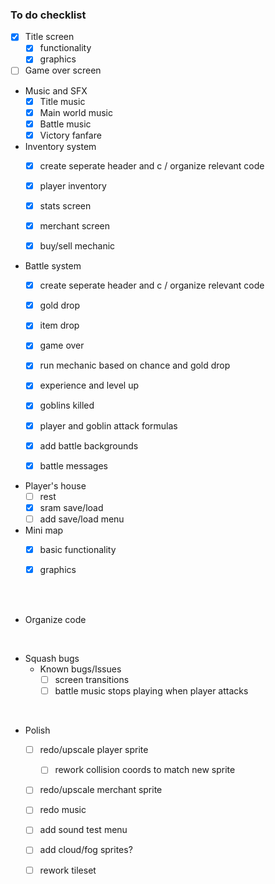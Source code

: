 ### To do checklist

- [x]  Title screen
    - [x]  functionality
    - [x]  graphics
- [ ]  Game over screen

- Music and SFX
    - [x]  Title music
    - [x]  Main world music
    - [x]  Battle music
    - [x]  Victory fanfare
    
- Inventory system
    - [x]  create seperate header and c / organize relevant code
    - [x]  player inventory
    - [x]  stats screen
    - [x]  merchant screen
    - [x]  buy/sell mechanic
    

- Battle system
    - [x]  create seperate header and c / organize relevant code
    - [x] gold drop
    - [x] item drop
    - [x] game over
    - [x] run mechanic based on chance and gold drop
    - [x] experience and level up
    - [x] goblins killed
    - [x] player and goblin attack formulas
    - [x] add battle backgrounds
    - [x] battle messages
    


- Player's house
    - [ ] rest
    - [x] sram save/load
    - [ ] add save/load menu
    
- Mini map
    - [x] basic functionality
    - [x] graphics


<br><br>

- Organize code

<br>

- Squash bugs
    - Known bugs/Issues
        - [ ] screen transitions
        - [ ] battle music stops playing when player attacks
        
<br>

- Polish
    - [ ] redo/upscale player sprite
        - [ ] rework collision coords to match new sprite
    - [ ] redo/upscale merchant sprite
    - [ ] redo music
    - [ ] add sound test menu
    - [ ] add cloud/fog sprites?
    - [ ] rework tileset 



